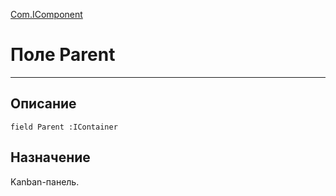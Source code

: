 ﻿---
Link: Com.IComponent.@Parent
---

<!---  Навигация
[Имя проекта](#) :
-->
[Com.IComponent](Default)

# Поле Parent
---

## Описание

    field Parent :IContainer

<!--
## Аргументы{#Args}

### Аргумент1

Описание аргумента 1
-->

## Назначение

Kanban-панель.


<!--
## Пример

    Parent...
-->

